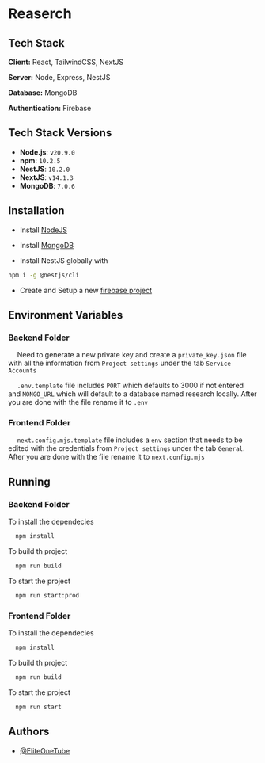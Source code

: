 
# Reaserch
## Tech Stack

**Client:** React, TailwindCSS, NextJS

**Server:** Node, Express, NestJS

**Database:** MongoDB

**Authentication:** Firebase


## Tech Stack Versions
- **Node.js**: `v20.9.0`
- **npm**: `10.2.5`
- **NestJS**: `10.2.0`
- **NextJS**: `v14.1.3`
- **MongoDB**: `7.0.6`
## Installation

- Install [NodeJS](https://nodejs.org/en/download/package-manager#installing-nodejs-via-package-manager)

- Install [MongoDB](https://www.mongodb.com/docs/manual/administration/install-community/)
    
- Install NestJS globally with 
```bash
npm i -g @nestjs/cli
```

- Create and Setup a new [firebase project](https://console.firebase.google.com/u/4/)
## Environment Variables

### Backend Folder

&emsp; Need to generate a new private key and create a  `private_key.json` file with all the information from `Project settings` under the tab `Service Accounts`

&emsp; `.env.template` file includes `PORT` which defaults to 3000 if not entered and `MONGO_URL` which will default to a database named research locally. After you are done with the file rename it to `.env`

### Frontend Folder

&emsp; `next.config.mjs.template` file includes a `env` section that needs to be edited with the credentials from `Project settings` under the tab `General`. After you are done with the file rename it to `next.config.mjs`
## Running

### Backend Folder

To install the dependecies
```bash
  npm install
```

To build th project
```bash
  npm run build
```

To start the project
```bash
  npm run start:prod
```

### Frontend Folder

To install the dependecies
```bash
  npm install
```

To build th project
```bash
  npm run build
```

To start the project
```bash
  npm run start
```
## Authors

- [@EliteOneTube](https://github.com/EliteOneTube)

